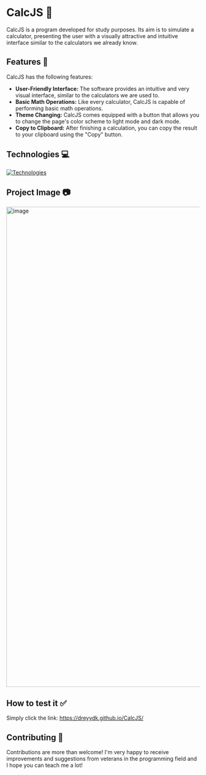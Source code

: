 # CalcJS 🧮

CalcJS is a program developed for study purposes. Its aim is to simulate a calculator, presenting the user with a visually attractive and intuitive interface similar to the calculators we already know.

## Features 📄

CalcJS has the following features:
- **User-Friendly Interface:** The software provides an intuitive and very visual interface, similar to the calculators we are used to.
- **Basic Math Operations:** Like every calculator, CalcJS is capable of performing basic math operations.
- **Theme Changing:** CalcJS comes equipped with a button that allows you to change the page's color scheme to light mode and dark mode.
- **Copy to Clipboard:** After finishing a calculation, you can copy the result to your clipboard using the "Copy" button.

## Technologies 💻

[![Technologies](https://skillicons.dev/icons?i=html,css,js)](https://skillicons.dev)

## Project Image 📷

<img width="1250" alt="image" src="https://cdn.discordapp.com/attachments/852993651008208949/1248498027635675227/image.png?ex=6663e1e5&is=66629065&hm=0b301af6a50767e5b90f49e33d273460332c0949735c40df1c82d63bd4a1ae4b&">

## How to test it ✅

Simply click the link: https://dreyydk.github.io/CalcJS/

## Contributing 🤝

Contributions are more than welcome! I'm very happy to receive improvements and suggestions from veterans in the programming field and I hope you can teach me a lot!

